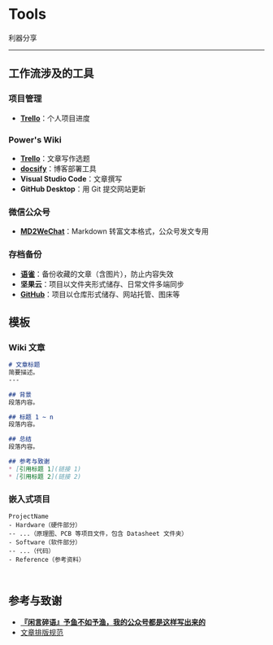 # Tools

利器分享

---

## 工作流涉及的工具

### 项目管理
* [**Trello**](https://trello.com/b/0QeKClyr/%E4%B8%AA%E4%BA%BA%E9%A1%B9%E7%9B%AE)：个人项目进度

### Power's Wiki
* [**Trello**](https://trello.com/b/0QeKClyr/%E4%B8%AA%E4%BA%BA%E9%A1%B9%E7%9B%AE)：文章写作选题
* [**docsify**](https://docsify.js.org/#/zh-cn/)：博客部署工具
* **Visual Studio Code**：文章撰写
* **GitHub Desktop**：用 Git 提交网站更新

### 微信公众号
* [**MD2WeChat**](https://linyuxuanlin.github.io/MD2WeChat/)：Markdown 转富文本格式，公众号发文专用

### 存档备份
* [**语雀**](https://www.yuque.com/collection-power)：备份收藏的文章（含图片），防止内容失效
* **坚果云**：项目以文件夹形式储存、日常文件多端同步
* [**GitHub**](https://github.com/linyuxuanlin)：项目以仓库形式储存、网站托管、图床等

## 模板

### Wiki 文章

```markdown
# 文章标题
简要描述。
---

## 背景
段落内容。

## 标题 1 ~ n
段落内容。

## 总结
段落内容。

## 参考与致谢
* [引用标题 1](链接 1)
* [引用标题 2](链接 2)
```

### 嵌入式项目
```
ProjectName
- Hardware（硬件部分）
-- ...（原理图、PCB 等项目文件，包含 Datasheet 文件夹）
- Software（软件部分）
-- ...（代码）
- Reference（参考资料）



```
## 参考与致谢
* [**『闲言碎语』予鱼不如予渔，我的公众号都是这样写出来的**](https://mp.weixin.qq.com/s?__biz=MzI5Nzk5MTg3MQ==&mid=2247486709&idx=1&sn=fd394016d3d97e800192743f93474def&chksm=ecade725dbda6e33976ae2af4f795bf3b7b5505c2aa22fd9dc018a88d5f22bfee80bd229220c&scene=126&sessionid=0&subscene=0&clicktime=1581573151#rd)
* [文章排版规范](post/生活方式/文章排版规范.md)
